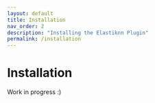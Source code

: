 ```yaml
---
layout: default
title: Installation
nav_order: 2
description: "Installing the Elastiknn Plugin"
permalink: /installation
---
```


# Installation

Work in progress :)